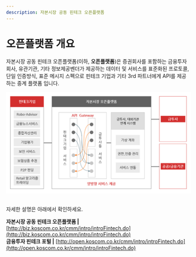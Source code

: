```yaml
---
description: 자본시장 공동 핀테크 오픈플랫폼
---
```


# 오픈플랫폼 개요

자본시장 공동 핀테크 오픈플랫폼\(이하, **오픈플랫폼**\)은 증권회사를 포함하는 금융투자회사, 유관기관, 기타 정보제공벤더가 제공하는 데이터 및 서비스를 표준화된 프로토콜, 단일 인증방식, 표준 메시지 스펙으로 핀테크 기업과 기타 3rd 파트너에게 API를 제공하는 중계 플랫폼 입니다.

![&#xC790;&#xBCF8;&#xC2DC;&#xC7A5; &#xC624;&#xD508;&#xD50C;&#xB7AB;&#xD3FC;](../.gitbook/assets/image%20%2870%29.png)





## 

자세한 설명은 아래에서 확인하세요.

**자본시장 공동 핀테크 오픈플랫폼      \|**    [http://biz.koscom.co.kr/cmm/intro/introFintech.do](http://biz.koscom.co.kr/cmm/intro/introFintech.do)  
**금융투자 핀테크 포털                           \|**    [http://open.koscom.co.kr/cmm/intro/introFintech.do](http://open.koscom.co.kr/cmm/intro/introFintech.do)



